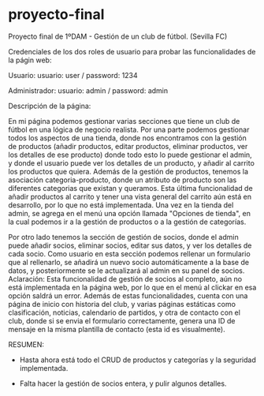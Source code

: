 # proyecto-final
Proyecto final de 1ºDAM -
Gestión de un club de fútbol. (Sevilla FC)

Credenciales de los dos roles de usuario para probar las funcionalidades de la págin web:

Usuario:
usuario: user / password: 1234

Administrador:
usuario: admin / password: admin

Descripción de la página: 

En mi página podemos gestionar varias secciones que tiene un club de fútbol en una lógica de negocio realista.
Por una parte podemos gestionar todos los aspectos de una tienda, donde nos encontramos con la gestión de productos (añadir productos, editar productos, eliminar productos, ver los detalles de ese producto) 
donde todo esto lo puede gestionar el admin, y donde el usuario puede ver los detalles de un producto, y añadir al carrito los productos que quiera.
Además de la gestión de productos, tenemos la asociación categoria-producto, donde un atributo de producto son las diferentes categorias que existan y queramos.
Esta última funcionalidad de añadir productos al carrito y tener una vista general del carrito aún está en desarrollo, por lo que no está implementada.
Una vez en la tienda del admin, se agrega en el menú una opción llamada "Opciones de tienda", en la cual podemos ir a la gestión de productos o a la gestión de categorías.

Por otro lado tenemos la sección de gestión de socios, donde el admin puede añadir socios, eliminar socios, editar sus datos, y ver los detalles de cada socio.
Como usuario en esta sección podemos rellenar un formulario que al rellenarlo, se añadirá un nuevo socio automáticamente a la base de datos, y posteriormente se le actualizará al admin en su panel de socios.
Aclaración: Esta funcionalidad de gestión de socios al completo, aún no está implementada en la página web, por lo que en el menú al clickar en esa opción saldrá un error.
Además de estas funcionalidades, cuenta con una página de inicio con historia del club, y varias páginas estáticas como clasificación, noticias, calendario de partidos, y otra de contacto con el club, 
donde si se envia el formulario correctamente, genera una ID de mensaje en la misma plantilla de contacto (esta id es visualmente).

RESUMEN: 

- Hasta ahora está todo el CRUD de productos y categorías y la seguridad implementada.

- Falta hacer la gestión de socios entera, y pulir algunos detalles.


 




